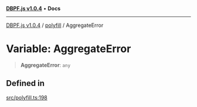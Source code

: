 [**DBPF.js v1.0.4**](../../README.md) • **Docs**

***

[DBPF.js v1.0.4](../../README.md) / [polyfill](../README.md) / AggregateError

# Variable: AggregateError

> **AggregateError**: `any`

## Defined in

[src/polyfill.ts:198](https://github.com/anonhostpi/DBPF.js/blob/bec1c7f946ae1882f8cb333f8c038d29cc8e75d8/src/polyfill.ts#L198)
